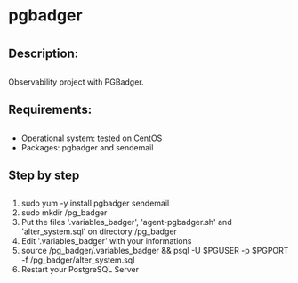 # pgbadger <h1>

## Description: <h2>
Observability project with PGBadger.

## Requirements: <h2>
* Operational system: tested on CentOS
* Packages: pgbadger and sendemail

## Step by step <h2>
1. sudo yum -y install pgbadger sendemail
2. sudo mkdir /pg_badger
3. Put the files '.variables_badger', 'agent-pgbadger.sh' and 'alter_system.sql' on directory /pg_badger
4. Edit '.variables_badger' with your informations
5. source /pg_badger/.variables_badger && psql -U $PGUSER -p $PGPORT -f /pg_badger/alter_system.sql
6. Restart your PostgreSQL Server